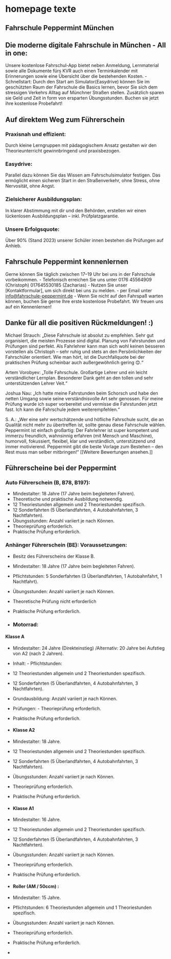 # homepage texte
## Fahrschule Peppermint München 

## Die moderne digitale Fahrschule in München - All in one: 
Unsere kostenlose Fahrschul-App bietet neben Anmeldung, Lernmaterial sowie alle Dokumente fürs KVR auch einen Terminkalender mit Erinnerungen sowie eine Übersicht über die bestehenden Kosten. - Schnellstart: Durch den Start am Simulator(Easydrive) können Sie im geschützten Raum der Fahrschule die Basics lernen, bevor Sie sich dem stressigen Verkehrs Alltag auf Münchner Straßen stellen. Zusätzlich sparen sie Geld und Zeit in form von ersparten Übungsstunden. Buchen sie jetzt ihre kostenlose Probefahrt!  
## Auf direktem Weg zum Führerschein 
### Praxisnah und effizient: 
Durch kleine Lerngruppen mit pädagogischem Ansatz gestalten wir den Theorieunterricht gewinnbringend und praxisbezogen. 
### Easydrive: 
Parallel dazu können Sie das Wissen am Fahrschulsimulator festigen. Das ermöglicht einen sicheren Start in den Straßenverkehr, ohne Stress, ohne Nervosität, ohne Angst.
### Zielsicherer Ausbildungsplan: 
In klarer Abstimmung mit dir und den Behörden, erstellen wir einen lückenlosen Ausbildungsplan – inkl. Prüfplatzgarantie. 
### Unsere Erfolgsquote: 
Über 90% (Stand 2023) unserer Schüler innen bestehen die Prüfungen auf Anhieb. 
## Fahrschule Peppermint kennenlernen
Gerne können Sie täglich zwischen 17–19 Uhr bei uns in der Fahrschule vorbeikommen. - Telefonisch erreichen Sie uns unter 0176 45564909 (Christoph) 017645530185 (Zacharias) - Nutzen Sie unser [Kontaktformular], um sich direkt bei uns zu melden. - per Email unter info@fahrschule-peppermint.de - Wenn Sie nicht auf den Fahrspaß warten können, buchen Sie gerne Ihre erste kostenlose Probefahrt. Wir freuen uns auf ein Kennenlernen! 
## Danke für all die positiven Rückmeldungen! :) 
Michael Strauch: 
„Diese Fahrschule ist absolut zu empfehlen. Sehr gut organisiert, die meisten Prozesse sind digital. Planung von Fahrstunden und Prüfungen sind perfekt. Als Fahrlehrer kann man sich wohl keinen besseren vorstellen als Christoph – sehr ruhig und stets an den Persönlichkeiten der Fahrschüler orientiert. Wie man hört, ist die Durchfallquote bei der praktischen Prüfung scheinbar auch außergewöhnlich gering 😊.“ 

Artem Vorobyev: 
„Tolle Fahrschule. Großartige Lehrer und ein leicht verständlicher Lernplan. Besonderer Dank geht an den tollen und sehr unterstützenden Lehrer Veit.“ 

Joshua Nau: 
„Ich hatte meine Fahrstunden beim Schorsch und habe den netten Umgang sowie seine verständnisvolle Art sehr genossen. Für meine Prüfung wurde ich super vorbereitet und vermisse die Fahrstunden jetzt fast. Ich kann die Fahrschule jedem weiterempfehlen.“

S. A.: 
„Wer eine sehr wertschätzende und höfliche Fahrschule sucht, die an Qualität nicht mehr zu übertreffen ist, sollte genau diese Fahrschule wählen. Peppermint ist einfach großartig: Der Fahrlehrer ist super kompetent und immerzu freundlich, wahnsinnig erfahren (mit Mensch und Maschine), humorvoll, fokussiert, flexibel, klar und verständlich, unterstützend und immer motivierend. Peppermint gibt die beste Vorlage zum Bestehen – den Rest muss man selber mitbringen!“
[[Weitere Bewertungen ansehen.]] 
## Führerscheine bei der Peppermint 
### Auto Führerschein (B, B78, B197): 
 - Mindestalter: 18 Jahre (17 Jahre beim begleiteten Fahren). 
 - Theoretische und praktische Ausbildung notwendig. 
 - 12 Theoriestunden allgemein und 2 Theoriestunden spezifisch. 
 - 12 Sonderfahrten (5 Überlandfahrten, 4 Autobahnfahrten, 3 Nachtfahrten).
 - Übungsstunden: Anzahl variiert je nach Können. 
 - Theorieprüfung erforderlich. 
 - Praktische Prüfung erforderlich. 

### Anhänger Führerschein (BE): Voraussetzungen: 
- Besitz des Führerscheins der Klasse B. 
- Mindestalter: 18 Jahre (17 Jahre beim begleiteten Fahren).
- Pflichtstunden: 5 Sonderfahrten (3 Überlandfahrten, 1 Autobahnfahrt, 1 Nachtfahrt). 
- Übungsstunden: Anzahl variiert je nach Können. 
- Theoretische Prüfung nicht erforderlich 
- Praktische Prüfung erforderlich. 

- ### Motorrad: 
#### Klasse A
- Mindestalter: 24 Jahre (Direkteinstieg) /Alternativ: 20 Jahre bei Aufstieg von A2 (nach 2 Jahren). 
- Inhalt: - Pflichtstunden: 
- 12 Theoriestunden allgemein und 2 Theoriestunden spezifisch. 
- 12 Sonderfahrten (5 Überlandfahrten, 4 Autobahnfahrten, 3 Nachtfahrten). 
- Grundausbildung: Anzahl variiert je nach Können. 
- Prüfungen: - Theorieprüfung erforderlich. 
- Praktische Prüfung erforderlich.

- #### Klasse A2 
- Mindestalter: 18 Jahre. 
- 12 Theoriestunden allgemein und 2 Theoriestunden spezifisch. 
- 12 Sonderfahrten (5 Überlandfahrten, 4 Autobahnfahrten, 3 Nachtfahrten). 
- Übungsstunden: Anzahl variiert je nach Können.
- Theorieprüfung erforderlich. 
- Praktische Prüfung erforderlich.

- #### Klasse A1 
- Mindestalter: 16 Jahre. 
- 12 Theoriestunden allgemein und 2 Theoriestunden spezifisch. 
- 12 Sonderfahrten (5 Überlandfahrten, 4 Autobahnfahrten, 3 Nachtfahrten). 
- Übungsstunden: Anzahl variiert je nach Können. 
- Theorieprüfung erforderlich. 
- Praktische Prüfung erforderlich. 

- #### Roller (AM / 50ccm) : 
- Mindestalter: 15 Jahre. 
- Pflichtstunden: 6 Theoriestunden allgemein und 1 Theoriestunden spezifisch. 
- Übungsstunden: Anzahl variiert je nach Können. 
- Theorieprüfung erforderlich. 
- Praktische Prüfung erforderlich.
- 